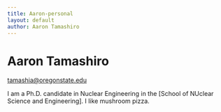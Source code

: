 ```yaml
---
title: Aaron-personal
layout: default
author: Aaron Tamashiro
---
```

Aaron Tamashiro
================================

tamashia@oregonstate.edu

I am a Ph.D. candidate in Nuclear Engineering in the [School of NUclear Science and Engineering].
I like mushroom pizza. 
